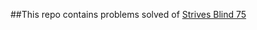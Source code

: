 ##This repo contains problems solved of [Strives Blind 75](https://takeuforward.org/interviews/blind-75-leetcode-problems-detailed-video-solutions)